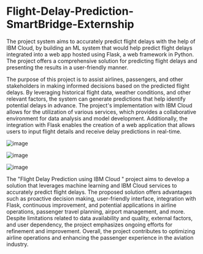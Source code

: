 # Flight-Delay-Prediction-SmartBridge-Externship
The project system aims to accurately predict flight delays with the help of IBM Cloud, by building an ML system that would help predict flight delays integrated into a web app hosted using Flask, a web framework in Python. The project offers a comprehensive solution for predicting flight delays and presenting the results in a user-friendly manner.

The purpose of this project is to assist airlines, passengers, and other stakeholders in making informed decisions based on the predicted flight delays. By leveraging historical flight data, weather conditions, and other relevant factors, the system can generate predictions that help identify potential delays in advance.
The project's implementation with IBM Cloud allows for the utilization of various services, which provides a collaborative environment for data analysis and model development. Additionally, the integration with Flask enables the creation of a web application that allows users to input flight details and receive delay predictions in real-time.

![image](https://github.com/SanyaGarg31/Flight-Delay-Prediction-SmartBridge-Externship/assets/95563058/9302e256-274c-4196-b357-943cf13fa309)

![image](https://github.com/SanyaGarg31/Flight-Delay-Prediction-SmartBridge-Externship/assets/95563058/cc478380-9328-47f7-b0fe-2458b7a03280)

![image](https://github.com/SanyaGarg31/Flight-Delay-Prediction-SmartBridge-Externship/assets/95563058/b8c7498b-57f7-4b67-9913-18eb240d5491)

The "Flight Delay Prediction using IBM Cloud " project aims to develop a solution that leverages machine learning and IBM Cloud services to accurately predict flight delays. The proposed solution offers advantages such as proactive decision making, user-friendly interface, integration with Flask, continuous improvement, and potential applications in airline operations, passenger travel planning, airport management, and more. Despite limitations related to data availability and quality, external factors, and user dependency, the project emphasizes ongoing efforts for refinement and improvement. Overall, the project contributes to optimizing airline operations and enhancing the passenger experience in the aviation industry.
